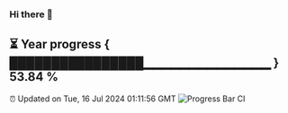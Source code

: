 ### Hi there 👋
⏳ Year progress { ████████████████▁▁▁▁▁▁▁▁▁▁▁▁▁▁ } 53.84 %
---
⏰ Updated on Tue, 16 Jul 2024 01:11:56 GMT
![Progress Bar CI](https://github.com/liununu/liununu/workflows/Progress%20Bar%20CI/badge.svg)
